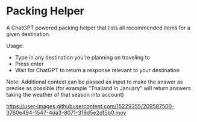 # Packing Helper

A ChatGPT powered packing helper that lists all recommended items for a given destination.

Usage:

- Type in any destination you're planning on traveling to
- Press enter
- Wait for ChatGPT to return a response relevant to your destination

Note:
Additional context can be passed as input to make the answer as precise as possible (for example "Thailand in January" will return answers taking the weather of that season into account)


https://user-images.githubusercontent.com/15229355/209587500-3760e494-1547-4da3-8071-319d5e2df5b0.mov

